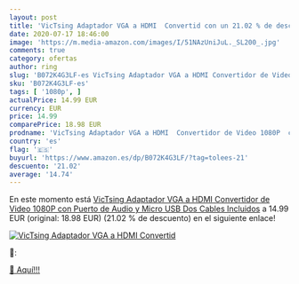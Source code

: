 ```yaml
---
layout: post
title: 'VicTsing Adaptador VGA a HDMI  Convertid con un 21.02 % de descuento'
date: 2020-07-17 18:46:00
image: 'https://m.media-amazon.com/images/I/51NAzUniJuL._SL200_.jpg'
comments: true
category: ofertas
author: ring
slug: 'B072K4G3LF-es VicTsing Adaptador VGA a HDMI Convertidor de Video 1080P...'
sku: 'B072K4G3LF-es'
tags: [ '1080p', ]
actualPrice: 14.99 EUR
currency: EUR
price: 14.99
comparePrice: 18.98 EUR
prodname: 'VicTsing Adaptador VGA a HDMI  Convertidor de Video 1080P  con Puerto de Audio y Micro USB  Dos Cables Incluidos'
country: 'es'
flag: '🇪🇸'
buyurl: 'https://www.amazon.es/dp/B072K4G3LF/?tag=tolees-21'
descuento: '21.02'
average: '14.74'
---
```


En este momento está [VicTsing Adaptador VGA a HDMI  Convertidor de Video 1080P  con Puerto de Audio y Micro USB  Dos Cables Incluidos](https://www.amazon.es/dp/B072K4G3LF/?tag=tolees-21) a 14.99 EUR (original: 18.98 EUR) (21.02 %  de descuento) en el siguiente enlace!

[![VicTsing Adaptador VGA a HDMI  Convertid](https://m.media-amazon.com/images/I/51NAzUniJuL._SL200_.jpg)](https://www.amazon.es/dp/B072K4G3LF/?tag=tolees-21)

🔎:


[🛒 Aquí!!!](https://www.amazon.es/dp/B072K4G3LF/?tag=tolees-21)
